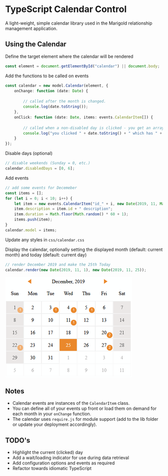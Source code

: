 # TypeScript Calendar Control

A light-weight, simple calendar library used in the Marigold relationship management application.


## Using the Calendar

Define the target element where the calendar will be rendered

```TypeScript
const element = document.getElementById("calendar") || document.body;
```

Add the functions to be called on events

```TypeScript
const calendar = new model.Calendar(element, {
    onChange: function (date: Date) {
        
        // called after the month is changed.
        console.log(date.toString());
    },
    onClick: function (date: Date, items: events.CalendarItem[]) {

        // called when a non-disabled day is clicked - you get an array of this day's events
        console.log("you clicked " + date.toString() + " which has " + items?.length + " item(s)");
    }
});

```

Disable days (optional)

```TypeScript
// disable weekends (Sunday = 0, etc.)
calendar.disabledDays = [0, 6];
```

Add events

```TypeScript
// add some events for Decemeber
const items = [];
for (let i = 0; i < 10; i++) {
    let item = new events.CalendarItem("id_" + i, new Date(2019, 11, Math.floor(Math.random() * 31 + 1)));
    item.description = item.id + " description";
    item.duration = Math.floor(Math.random() * 60 + 1);
    items.push(item);
}
calendar.model = items;
```

Update any styles in `css/calendar.css`

Display the calendar, optionally setting the displayed month (default: current month) and today (default: current day)

```TypeScript
// render December 2019 and make the 25th Today
calendar.render(new Date(2019, 11, 1), new Date(2019, 11, 25));
```

![calendar example](doc/img/calendar-ts-screenshot.png)


## Notes

* Calendar events are instances of the `CalendarItem` class.
* You can define all of your events up front or load them on demand for each month in your `onChange` function.
* The calendar uses `require.js` for module support (add to the lib folder or update your deployment accordingly).


## TODO's

* Highlight the current (clicked) day
* Add a wait/loading indicator for use during data retrieval
* Add configuration options and events as required
* Refactor towards idiomatic TypeScript
